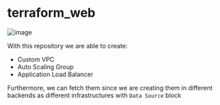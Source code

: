 # terraform_web

![image](https://user-images.githubusercontent.com/107318829/198816541-ab864c34-b970-41ec-9774-8cf4c15e3086.png)

With this repository we are able to create:
- Custom VPC
- Auto Scaling Group
- Application Load Balancer

Furthermore, we can fetch them since we are creating them in different backends as different infrastructures with `Data Source` block
